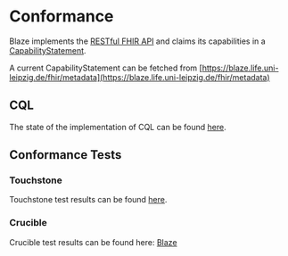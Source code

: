 # Conformance

Blaze implements the [RESTful FHIR API](https://www.hl7.org/fhir/http.html) and claims its capabilities in a [CapabilityStatement](https://www.hl7.org/fhir/capabilitystatement.html).

A current CapabilityStatement can be fetched from [https://blaze.life.uni-leipzig.de/fhir/metadata](https://blaze.life.uni-leipzig.de/fhir/metadata)

## CQL

The state of the implementation of CQL can be found [here](conformance/cql.md).

## Conformance Tests

### Touchstone

Touchstone test results can be found [here](https://touchstone.aegis.net/touchstone/conformance/history?suite=FHIR4-0-1-Basic-Server&supportedOnly=true&suiteType=HL7_FHIR_SERVER&ownedBy=ALL&ps=10&published=true&pPass=0&strSVersion=1&format=ALL).

### Crucible

Crucible test results can be found here: [Blaze](https://projectcrucible.org/servers/5cdd7fde04ebd042c8000000)



